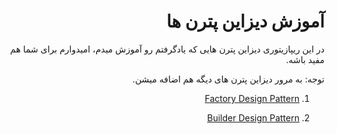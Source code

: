 <div dir="rtl">

# آموزش دیزاین پترن ها

در این ریپازیتوری دیزاین پترن هایی که یادگرفتم رو آموزش میدم، امیدوارم برای شما هم مفید باشه.

توجه: به مرور دیزاین پترن های دیگه هم اضافه میشن.


<ol>

<li>

[Factory Design Pattern](https://github.com/mohsen-coder/DesignPatterns/tree/main/src/main/java/mohsen/coder/factory)

</li>

<li>

[Builder Design Pattern](https://github.com/mohsen-coder/DesignPatterns/tree/master/src/main/java/mohsen/coder/builder)

</li>

</ol>

[//]: # ()

</div>